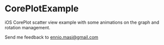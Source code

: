 CorePlotExample
=======================

iOS CorePlot scatter view example with some animations on the graph and rotation management.

Send me feedback to ennio.masi@gmail.com